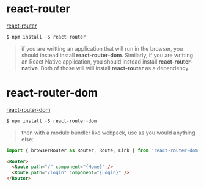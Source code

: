 # react-router

[react-router](https://github.com/ReactTraining/react-router/tree/master/packages/react-router)

```js
$ npm install -S react-router
```

> if you are writting an application that will run in the browser, you should instead install **react-router-dom**.
> Similarly, if you are writting an React Native application, you should instead install **react-router-native**.
> Both of those will will install **react-router** as a dependency.

# react-router-dom

[react-router-dom](https://github.com/ReactTraining/react-router/tree/master/packages/react-router-dom)

```js
$ npm install -S react-router-dom
```

> then with a module bundler like webpack, use as you would anything else:

```js
import { browserRouter as Router, Route, Link } from 'react-router-dom'
```

```html
<Router>
  <Route path="/" component="{Home}" />
  <Route path="/login" component="{Login}" />
</Router>
```
